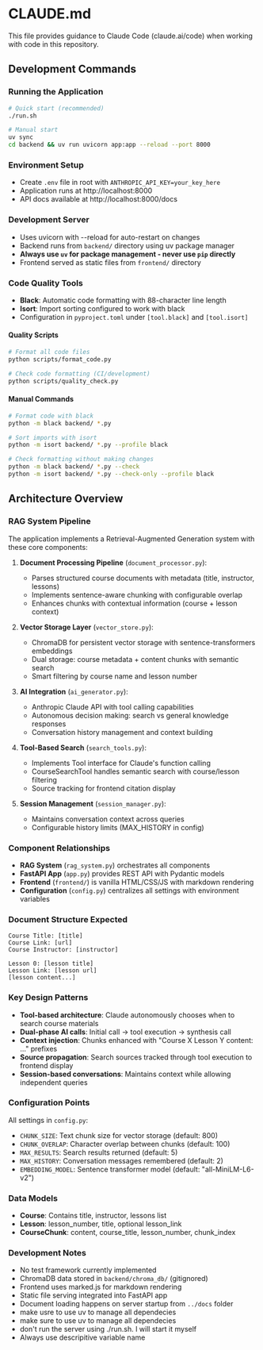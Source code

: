 # CLAUDE.md

This file provides guidance to Claude Code (claude.ai/code) when working with code in this repository.

## Development Commands

### Running the Application

```bash
# Quick start (recommended)
./run.sh

# Manual start
uv sync
cd backend && uv run uvicorn app:app --reload --port 8000
```

### Environment Setup

- Create `.env` file in root with `ANTHROPIC_API_KEY=your_key_here`
- Application runs at http://localhost:8000
- API docs available at http://localhost:8000/docs

### Development Server

- Uses uvicorn with --reload for auto-restart on changes
- Backend runs from `backend/` directory using uv package manager
- **Always use `uv` for package management - never use `pip` directly**
- Frontend served as static files from `frontend/` directory

### Code Quality Tools

- **Black**: Automatic code formatting with 88-character line length
- **Isort**: Import sorting configured to work with black
- Configuration in `pyproject.toml` under `[tool.black]` and `[tool.isort]`

#### Quality Scripts

```bash
# Format all code files
python scripts/format_code.py

# Check code formatting (CI/development)
python scripts/quality_check.py
```

#### Manual Commands

```bash
# Format code with black
python -m black backend/ *.py

# Sort imports with isort
python -m isort backend/ *.py --profile black

# Check formatting without making changes
python -m black backend/ *.py --check
python -m isort backend/ *.py --check-only --profile black
```

## Architecture Overview

### RAG System Pipeline

The application implements a Retrieval-Augmented Generation system with these core components:

1. **Document Processing Pipeline** (`document_processor.py`):

   - Parses structured course documents with metadata (title, instructor, lessons)
   - Implements sentence-aware chunking with configurable overlap
   - Enhances chunks with contextual information (course + lesson context)

2. **Vector Storage Layer** (`vector_store.py`):

   - ChromaDB for persistent vector storage with sentence-transformers embeddings
   - Dual storage: course metadata + content chunks with semantic search
   - Smart filtering by course name and lesson number

3. **AI Integration** (`ai_generator.py`):

   - Anthropic Claude API with tool calling capabilities
   - Autonomous decision making: search vs general knowledge responses
   - Conversation history management and context building

4. **Tool-Based Search** (`search_tools.py`):

   - Implements Tool interface for Claude's function calling
   - CourseSearchTool handles semantic search with course/lesson filtering
   - Source tracking for frontend citation display

5. **Session Management** (`session_manager.py`):
   - Maintains conversation context across queries
   - Configurable history limits (MAX_HISTORY in config)

### Component Relationships

- **RAG System** (`rag_system.py`) orchestrates all components
- **FastAPI App** (`app.py`) provides REST API with Pydantic models
- **Frontend** (`frontend/`) is vanilla HTML/CSS/JS with markdown rendering
- **Configuration** (`config.py`) centralizes all settings with environment variables

### Document Structure Expected

```
Course Title: [title]
Course Link: [url]
Course Instructor: [instructor]

Lesson 0: [lesson title]
Lesson Link: [lesson url]
[lesson content...]
```

### Key Design Patterns

- **Tool-based architecture**: Claude autonomously chooses when to search course materials
- **Dual-phase AI calls**: Initial call → tool execution → synthesis call
- **Context injection**: Chunks enhanced with "Course X Lesson Y content: ..." prefixes
- **Source propagation**: Search sources tracked through tool execution to frontend display
- **Session-based conversations**: Maintains context while allowing independent queries

### Configuration Points

All settings in `config.py`:

- `CHUNK_SIZE`: Text chunk size for vector storage (default: 800)
- `CHUNK_OVERLAP`: Character overlap between chunks (default: 100)
- `MAX_RESULTS`: Search results returned (default: 5)
- `MAX_HISTORY`: Conversation messages remembered (default: 2)
- `EMBEDDING_MODEL`: Sentence transformer model (default: "all-MiniLM-L6-v2")

### Data Models

- **Course**: Contains title, instructor, lessons list
- **Lesson**: lesson_number, title, optional lesson_link
- **CourseChunk**: content, course_title, lesson_number, chunk_index

### Development Notes

- No test framework currently implemented
- ChromaDB data stored in `backend/chroma_db/` (gitignored)
- Frontend uses marked.js for markdown rendering
- Static file serving integrated into FastAPI app
- Document loading happens on server startup from `../docs` folder
- make usre to use uv to manage all dependecies
- make sure to use uv to manage all dependecies
- don't run the server using ./run.sh. I will start it myself
- Always use descripitive variable name

